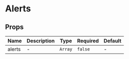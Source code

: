 # Alerts

## Props

<!-- @vuese:Alerts:props:start -->
|Name|Description|Type|Required|Default|
|---|---|---|---|---|
|alerts|-|`Array`|`false`|-|

<!-- @vuese:Alerts:props:end -->


